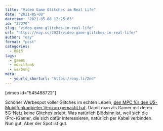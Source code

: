 ```yaml
---
title: "Video Game Glitches im Real Life"
date: "2021-05-08"
datetime: "2021-05-08 12:25:03"
id: "37279"
slug: "video-game-glitches-im-real-life"
url: "https://eay.cc/2021/video-game-glitches-im-real-life/"
author: "eay"
format: "post"
categories:
  - 0815
tags:
  - games
  - mobilfunk
  - werbung
meta:
  - yourls_shorturl: "https://eay.li/2nd"
---
```


\[vimeo id="545488722"\]

Schöner Werbespot voller Glitches im echten Leben, [den MPC für den US-Mobilfunkanbieter Verizon gemacht hat](https://www.moving-picture.com/news/mpc-brings-gaming-glitches-to-life-in-doug-limans-new-ad-for-verizon). Damit man als Gamer mit deren 5G-Netz keine Glitches erlebt. Was natürlich Blödsinn ist, weil sich die (Pro-)Gamer, die sich dafür interessieren, natürlich per Kabel verbinden. Nun gut. Aber der Spot ist gut.
